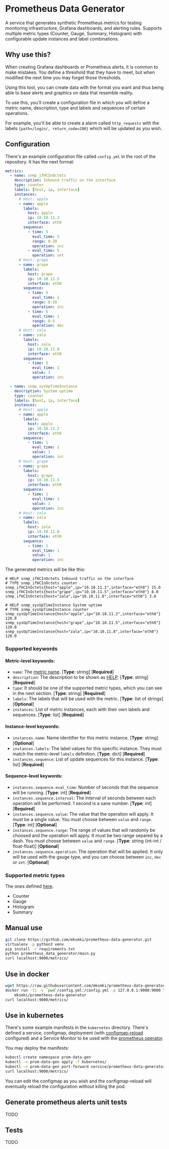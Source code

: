 # Prometheus Data Generator

A service that generates synthetic Prometheus metrics for testing monitoring
infrastructure, Grafana dashboards, and alerting rules. Supports multiple
metric types (Counter, Gauge, Summary, Histogram) with configurable update
instances and label combinations.

## Why use this?

When creating Grafana dashboards or Prometheus alerts, it is common to make
mistakes. You define a threshold that they have to meet, but when modified the
next time you may forget those thresholds.

Using this tool, you can create data with the format you want and
thus being able to base alerts and graphics on data that resemble reality.

To use this, you'll create a configuration file in which you will define a
metric name, description, type and labels and sequences of certain operations.

For example, you'll be able to create a alarm called `http_requests` with the
labels `{path=/login/, return_code=200}` which will be updated as you wish.

## Configuration

There's an example configuration file called `config.yml` in the root of the
repository. It has the next format:

``` yaml
metrics:
  - name: snmp_ifHCInOctets
    description: Inbound traffic on the interface
    type: counter
    labels: [host, ip, interface]
    instances:
      # Host: apple
      - name: apple
        labels:
          host: apple
          ip: 10.10.11.2
          interface: eth0
        sequence:
          - time: 5
            eval_time: 5
            range: 0-20
            operation: inc
          - eval_time: 5
            operation: set
      # Host: grape
      - name: grape
        labels:
          host: grape
          ip: 10.10.11.5
          interface: eth0
        sequence:
          - time: 5
            eval_time: 1
            range: 0-20
            operation: inc
          - time: 5
            eval_time: 1
            range: 0-5
            operation: dec
      # Host: zala
      - name: zala
        labels:
          host: zala
          ip: 10.10.11.8
          interface: eth0
        sequence:
          - time: 5
            eval_time: 1
            value: 3
            operation: inc

  - name: snmp_sysUpTimeInstance
    description: System uptime
    type: counter
    labels: [host, ip, interface]
    instances:
      # Host: apple
      - name: apple
        labels:
          host: apple
          ip: 10.10.11.2
          interface: eth0
        sequence:
          - time: 1
            eval_time: 1
            value: 1
            operation: inc
      # Host: grape
      - name: grape
        labels:
          host: grape
          ip: 10.10.11.5
          interface: eth0
        sequence:
          - time: 1
            eval_time: 1
            value: 1
            operation: inc
      # Host: zala
      - name: zala
        labels:
          host: zala
          ip: 10.10.11.8
          interface: eth0
        sequence:
          - time: 1
            eval_time: 1
            value: 1
            operation: inc
```

The generated metrics will be like this:

``` text
# HELP snmp_ifHCInOctets Inbound traffic on the interface
# TYPE snmp_ifHCInOctets counter
snmp_ifHCInOctets{host="apple",ip="10.10.11.2",interface="eth0"} 15.0
snmp_ifHCInOctets{host="grape",ip="10.10.11.5",interface="eth0"} 8.0
snmp_ifHCInOctets{host="zala",ip="10.10.11.8",interface="eth0"} 3.0

# HELP snmp_sysUpTimeInstance System uptime
# TYPE snmp_sysUpTimeInstance counter
snmp_sysUpTimeInstance{host="apple",ip="10.10.11.2",interface="eth0"} 120.0
snmp_sysUpTimeInstance{host="grape",ip="10.10.11.5",interface="eth0"} 120.0
snmp_sysUpTimeInstance{host="zala",ip="10.10.11.8",interface="eth0"} 120.0
```

### Supported keywords

#### Metric-level keywords:
- `name`: The [metric
  name](https://prometheus.io/docs/instrumenting/writing_clientlibs/#metric-names).
  [**Type**: string] [**Required**]
- `description`: The description to be shown as
  [HELP](https://prometheus.io/docs/instrumenting/writing_clientlibs/#metric-description-and-help).
  [**Type**: string] [**Required**]
- `type`: It should be one of the supported metric types, which you can see in the next section.
  [**Type**: string] [**Required**]
- `labels`: The labels that will be used with the metric. [**Type**: list of
  strings] [**Optional**]
- `instances`: List of metric instances, each with their own labels and sequences.
  [**Type**: list] [**Required**]

#### Instance-level keywords:
- `instances.name`: Name identifier for this metric instance. [**Type**: string] [**Optional**]
- `instances.labels`: The label values for this specific instance. They must match
  the metric-level `labels` definition. [**Type**: dict] [**Required**]
- `instances.sequence`: List of update sequences for this instance. [**Type**: list] [**Required**]

#### Sequence-level keywords:
- `instances.sequence.eval_time`: Number of seconds that the sequence will be running.
  [**Type**: int] [**Required**]
- `instances.sequence.interval`: The interval of seconds between each operation will be
  performed. 1 second is a sane number. [**Type**: int] [**Required**]
- `instances.sequence.value`: The value that the operation will apply. It must be a single
  value. You must choose between `value` and `range`. [**Type**: int] [**Optional**]
- `instances.sequence.range`: The range of values that will randomly be choosed and the
  operation will apply. It must be two range separed by a dash. You must choose
  between `value` and `range`. [**Type**: string (int-int / float-float)] [**Optional**]
- `instances.sequence.operation`: The operation that will be applied. It only will be used
  with the gauge type, and you can choose between `inc`, `dec` or `set`. [**Optional**]

### Supported metric types

The ones defined [here](https://prometheus.io/docs/concepts/metric_types/).
- Counter
- Gauge
- Histogram
- Summary

## Manual use

```bash
git clone https://github.com/mksmki/prometheus-data-generator.git
virtualenv -p python3 venv
pip install -r requirements.txt
python prometheus_data_generator/main.py
curl localhost:9000/metrics/
```

## Use in docker

``` bash
wget https://raw.githubusercontent.com/mksmki/prometheus-data-generator/master/config.yml
docker run -ti -v `pwd`/config.yml:/config.yml -p 127.0.0.1:9000:9000 \
    mksmki/prometheus-data-generator
curl localhost:9000/metrics/
```

## Use in kubernetes

There's some example manifests in the `kubernetes` directory. There's defined a
service, configmap, deployment (with
[configmap-reload](https://github.com/jimmidyson/configmap-reload) configured)
and a Service Monitor to be used with the [prometheus
operator](https://github.com/coreos/prometheus-operator).

You may deploy the manifests:

``` bash
kubectl create namespace prom-data-gen
kubectl -n prom-data-gen apply -f kubernetes/
kubectl -n prom-data-gen port-forward service/prometheus-data-generator 9000:9000
curl localhost:9000/metrics/
```

You can edit the configmap as you wish and the configmap-reload will
eventually reload the configuration without killing the pod.

## Generate prometheus alerts unit tests

TODO

## Tests

TODO
